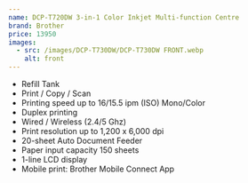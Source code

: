 ```yaml
---
name: DCP-T720DW 3-in-1 Color Inkjet Multi-function Centre
brand: Brother
price: 13950
images:
  - src: /images/DCP-T730DW/DCP-T730DW FRONT.webp
    alt: front
---
```


* Refill Tank
* Print / Copy / Scan
* Printing speed up to 16/15.5 ipm (ISO) Mono/Color
* Duplex printing
* Wired / Wireless (2.4/5 Ghz)
* Print resolution up to 1,200 x 6,000 dpi
* 20-sheet Auto Document Feeder
* Paper input capacity 150 sheets
* 1-line LCD display
* Mobile print: Brother Mobile Connect App
